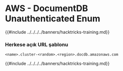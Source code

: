 # AWS - DocumentDB Unauthenticated Enum

{{#include ../../../../banners/hacktricks-training.md}}

### Herkese açık URL şablonu
```
<name>.cluster-<random>.<region>.docdb.amazonaws.com
```
{{#include ../../../../banners/hacktricks-training.md}}
